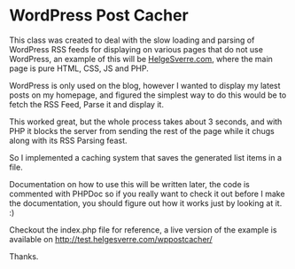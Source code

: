 # WordPress Post Cacher
This class was created to deal with the slow loading and parsing of WordPress RSS feeds for displaying on various pages that do not use WordPress, an example of this will be [HelgeSverre.com](https://helgesverre.com), where the main page is pure HTML, CSS, JS and PHP.


WordPress is only used on the blog, however I wanted to display my latest posts on my homepage, and figured the simplest way to do this would be to fetch the RSS Feed, Parse it and display it.


This worked great, but the whole process takes about 3 seconds, and with PHP it blocks the server from sending the rest of the page while it chugs along with its RSS Parsing feast.


So I implemented a caching system that saves the generated list items in a file.

Documentation on how to use this will be written later, the code is commented with PHPDoc so if you really want to check it out before I make the documentation, you should figure out how it works just by looking at it. :)

Checkout the index.php file for reference, a live version of the example is available on http://test.helgesverre.com/wppostcacher/

Thanks.